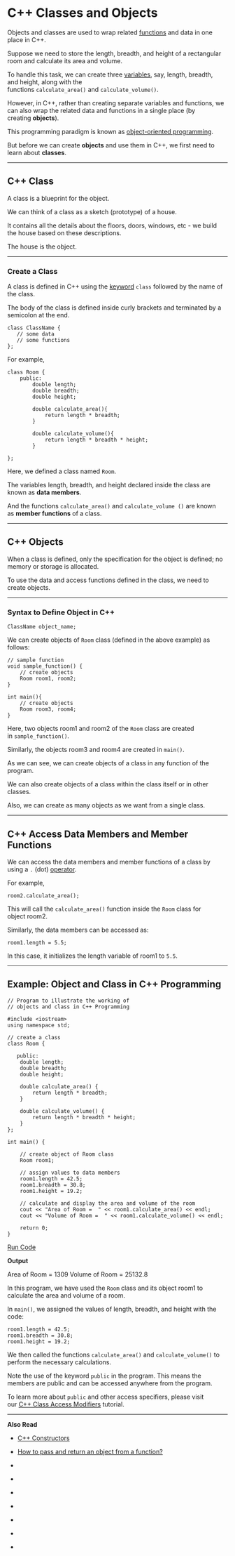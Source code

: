 # C++ Classes and Objects

Objects and classes are used to wrap related [functions](https://www.programiz.com/cpp-programming/function) and data in one place in C++.

Suppose we need to store the length, breadth, and height of a rectangular room and calculate its area and volume.

To handle this task, we can create three [variables](https://www.programiz.com/cpp-programming/variables-literals#variables), say, length, breadth, and height, along with the functions `calculate_area()` and `calculate_volume()`.

However, in C++, rather than creating separate variables and functions, we can also wrap the related data and functions in a single place (by creating **objects**).

This programming paradigm is known as [object-oriented programming](https://www.programiz.com/cpp-programming/oop).

But before we can create **objects** and use them in C++, we first need to learn about **classes**.

---

## C++ Class

A class is a blueprint for the object.

We can think of a class as a sketch (prototype) of a house.

It contains all the details about the floors, doors, windows, etc - we build the house based on these descriptions.

The house is the object.

---

### Create a Class

A class is defined in C++ using the [keyword](https://www.programiz.com/cpp-programming/keywords-identifiers#keywords) `class` followed by the name of the class.

The body of the class is defined inside curly brackets and terminated by a semicolon at the end.

```
class ClassName {
   // some data
   // some functions
};
```

For example,

```
class Room {
    public:
        double length;
        double breadth;
        double height;   

        double calculate_area(){   
            return length * breadth;
        }

        double calculate_volume(){   
            return length * breadth * height;
        }

};
```

Here, we defined a class named `Room`.

The variables length, breadth, and height declared inside the class are known as **data members**.

And the functions `calculate_area()` and `calculate_volume ()` are known as **member functions** of a class.

---

## C++ Objects

When a class is defined, only the specification for the object is defined; no memory or storage is allocated.

To use the data and access functions defined in the class, we need to create objects.

---

### Syntax to Define Object in C++

```
ClassName object_name;
```

We can create objects of `Room` class (defined in the above example) as follows:

```
// sample function
void sample_function() {
    // create objects
    Room room1, room2;
}

int main(){
    // create objects 
    Room room3, room4;
}
```

Here, two objects room1 and room2 of the `Room` class are created in `sample_function()`.

Similarly, the objects room3 and room4 are created in `main()`.

As we can see, we can create objects of a class in any function of the program.

We can also create objects of a class within the class itself or in other classes.

Also, we can create as many objects as we want from a single class.

---

## C++ Access Data Members and Member Functions

We can access the data members and member functions of a class by using a `.` (dot) [operator](https://www.programiz.com/cpp-programming/operators).

For example,

```
room2.calculate_area();
```

This will call the `calculate_area()` function inside the `Room` class for object room2.

Similarly, the data members can be accessed as:

```
room1.length = 5.5;
```

In this case, it initializes the length variable of room1 to `5.5`.

---

## Example: Object and Class in C++ Programming

```
// Program to illustrate the working of
// objects and class in C++ Programming

#include <iostream>
using namespace std;

// create a class
class Room {

   public:
    double length;
    double breadth;
    double height;

    double calculate_area() {
        return length * breadth;
    }

    double calculate_volume() {
        return length * breadth * height;
    }
};

int main() {

    // create object of Room class
    Room room1;

    // assign values to data members
    room1.length = 42.5;
    room1.breadth = 30.8;
    room1.height = 19.2;

    // calculate and display the area and volume of the room
    cout << "Area of Room =  " << room1.calculate_area() << endl;
    cout << "Volume of Room =  " << room1.calculate_volume() << endl;

    return 0;
}
```

[Run Code](https://www.programiz.com/cpp-programming/online-compiler)

**Output**

Area of Room =  1309
Volume of Room =  25132.8

In this program, we have used the `Room` class and its object room1 to calculate the area and volume of a room.

In `main()`, we assigned the values of length, breadth, and height with the code:

```
room1.length = 42.5;
room1.breadth = 30.8;
room1.height = 19.2;
```

We then called the functions `calculate_area()` and `calculate_volume()` to perform the necessary calculations.

Note the use of the keyword `public` in the program. This means the members are public and can be accessed anywhere from the program.

To learn more about `public` and other access specifiers, please visit our [C++ Class Access Modifiers](https://www.programiz.com/cpp-programming/access-modifiers) tutorial.

---

**Also Read**

- [C++ Constructors](https://www.programiz.com/cpp-programming/constructors)
- [How to pass and return an object from a function?](https://www.programiz.com/cpp-programming/pass-return-object-function)

- [](https://www.programiz.com/cpp-programming/object-class#introduction)
- [](https://www.programiz.com/cpp-programming/object-class#class)
- [](https://www.programiz.com/cpp-programming/object-class#class-definition)
- [](https://www.programiz.com/cpp-programming/object-class#object)
- [](https://www.programiz.com/cpp-programming/object-class#object-syntax)
- [](https://www.programiz.com/cpp-programming/object-class#access)
- [](https://www.programiz.com/cpp-programming/object-class#example1)